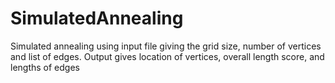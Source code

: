 # SimulatedAnnealing

Simulated annealing using input file giving the grid size, number of vertices and list of edges.
Output gives location of vertices, overall length score, and lengths of edges
